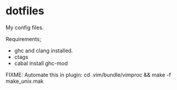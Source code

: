 dotfiles
========

My config files.

Requirements;
 * ghc and clang installed.
 * ctags
 * cabal install ghc-mod

 FIXME:
 Automate this in plugin: cd .vim/bundle/vimproc && make -f make_unix.mak

